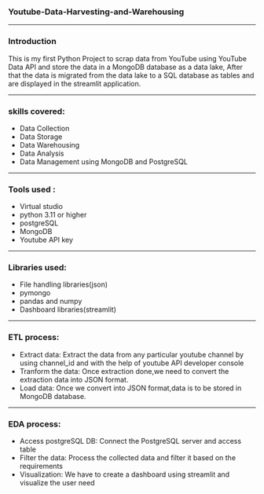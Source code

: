 ### Youtube-Data-Harvesting-and-Warehousing
_____________________________________________________________________________________________________________________________________________
### Introduction
This is my first Python Project to scrap data from YouTube using YouTube Data API and store the data in a MongoDB database as a data lake,
After that the data is migrated from the data lake to a SQL database as tables and are displayed in the streamlit application.
_____________________________________________________________________________________________________________________________________________
### skills covered:
* Data Collection
* Data Storage
* Data Warehousing
* Data Analysis
* Data Management using MongoDB and PostgreSQL
________________________________________________________________________________________________________________________________________________
### Tools used :
* Virtual studio
* python 3.11 or higher
* postgreSQL
* MongoDB
* Youtube API key
_____________________________________________________________________________________________________________________________________________
### Libraries used:
* File handling libraries(json)
* pymongo
* pandas and numpy
* Dashboard libraries(streamlit)
 _____________________________________________________________________________________________________________________________________________
### ETL process:
* Extract data:
	Extract the data from any particular youtube channel by using channel_id and with the help of youtube API developer console
* Tranform the data:
	Once extraction done,we need to convert the extraction data into JSON format.
* Load data:
	Once we convert into JSON format,data is to be stored in MongoDB database.
_____________________________________________________________________________________________________________________________________________
### EDA process:
* Access postgreSQL DB:
	Connect the PostgreSQL server and access table
* Filter the data:
	Process the collected data and filter it based on the requirements
* Visualization:
	We have to create a dashboard using streamlit and visualize the user need


